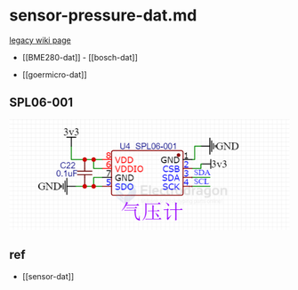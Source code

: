 
# sensor-pressure-dat.md

[legacy wiki page](https://w.electrodragon.com/w/Category:Pressure_Sensor)

- [[BME280-dat]] - [[bosch-dat]]

- [[goermicro-dat]]


## SPL06-001 

![](2025-08-19-17-09-48.png)



## ref 

- [[sensor-dat]]